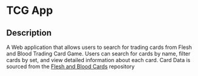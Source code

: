 # TCG App

## Description

A Web application that allows users to search for trading cards from Flesh and Blood Trading Card Game. Users can search for cards by name, filter cards by set, and view detailed information about each card. Card Data is sourced from the [Flesh and Blood Cards](https://github.com/the-fab-cube/flesh-and-blood-cards?tab=readme-ov-file) repository

